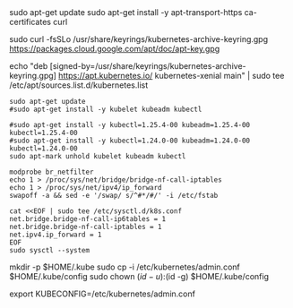 ## 
sudo apt-get update
sudo apt-get install -y apt-transport-https ca-certificates curl

sudo curl -fsSLo /usr/share/keyrings/kubernetes-archive-keyring.gpg https://packages.cloud.google.com/apt/doc/apt-key.gpg

echo "deb [signed-by=/usr/share/keyrings/kubernetes-archive-keyring.gpg] https://apt.kubernetes.io/ kubernetes-xenial main" | sudo tee /etc/apt/sources.list.d/kubernetes.list

```
sudo apt-get update
#sudo apt-get install -y kubelet kubeadm kubectl

#sudo apt-get install -y kubectl=1.25.4-00 kubeadm=1.25.4-00 kubectl=1.25.4-00
#sudo apt-get install -y kubectl=1.24.0-00 kubeadm=1.24.0-00 kubectl=1.24.0-00
sudo apt-mark unhold kubelet kubeadm kubectl
```

```
modprobe br_netfilter
echo 1 > /proc/sys/net/bridge/bridge-nf-call-iptables
echo 1 > /proc/sys/net/ipv4/ip_forward
swapoff -a && sed -e '/swap/ s/^#*/#/' -i /etc/fstab

cat <<EOF | sudo tee /etc/sysctl.d/k8s.conf
net.bridge.bridge-nf-call-ip6tables = 1
net.bridge.bridge-nf-call-iptables = 1
net.ipv4.ip_forward = 1 
EOF
sudo sysctl --system
```

mkdir -p $HOME/.kube
sudo cp -i /etc/kubernetes/admin.conf $HOME/.kube/config
sudo chown $(id -u):$(id -g) $HOME/.kube/config


export KUBECONFIG=/etc/kubernetes/admin.conf